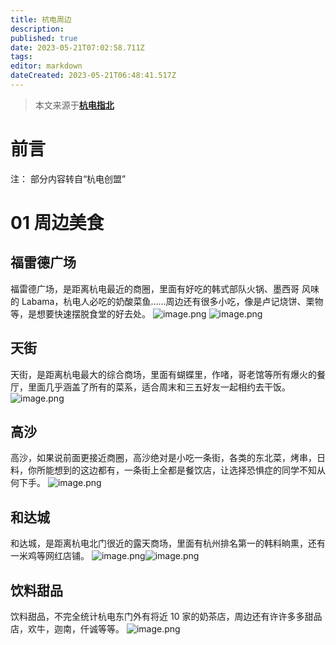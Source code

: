 ```yaml
---
title: 杭电周边
description:
published: true
date: 2023-05-21T07:02:58.711Z
tags:
editor: markdown
dateCreated: 2023-05-21T06:48:41.517Z
---
```


> 本文来源于[**杭电指北**](https://www.yuque.com/hduer/guide)

# 前言

注： 部分内容转自“杭电创盟”

# 01 周边美食

## 福雷德广场

福雷德广场，是距离杭电最近的商圈，里面有好吃的韩式部队火锅、墨西哥 风味的
Labama，杭电人必吃的奶酸菜鱼……周边还有很多小吃，像是卢记烧饼、栗物等，是想要快速摆脱食堂的好去处。
![image.png](https://cdn.nlark.com/yuque/0/2021/png/432943/1626961353226-66dcfc39-4f79-4433-9f8c-c754c152b2a4.png#clientId=u52dd9eb8-3f44-4&from=paste&height=251&id=u9cd6ab4e&originHeight=171&originWidth=229&originalType=binary&ratio=1&size=120906&status=done&style=none&taskId=u9d229b42-d3cb-4b88-ab1d-90bad42393f&width=336) ![image.png](https://cdn.nlark.com/yuque/0/2021/png/432943/1626961368308-b7e65afb-ffd0-4d40-bee0-fd215d218e13.png#clientId=u52dd9eb8-3f44-4&from=paste&height=212&id=u26bb5b09&originHeight=163&originWidth=258&originalType=binary&ratio=1&size=128283&status=done&style=none&taskId=u53be1c14-d004-4ea2-a8d0-951fe8a3498&width=336)

## 天街

天街，是距离杭电最大的综合商场，里面有蝴蝶里，作啫，哥老馆等所有爆火的餐厅，里面几乎涵盖了所有的菜系，适合周末和三五好友一起相约去干饭。
![image.png](https://cdn.nlark.com/yuque/0/2021/png/432943/1626962067656-04b28ed5-a383-4574-a117-7468d82a6fd8.png#clientId=u930e09df-eeb7-4&from=paste&height=285&id=u2f54cc40&originHeight=174&originWidth=232&originalType=binary&ratio=1&size=132153&status=done&style=none&taskId=ubd37c00b-4676-446d-8576-f12a4883c0e&width=380)

## 高沙

高沙，如果说前面更接近商圈，高沙绝对是小吃一条街，各类的东北菜，烤串，日料，你所能想到的这边都有，一条街上全都是餐饮店，让选择恐惧症的同学不知从何下手。
![image.png](https://cdn.nlark.com/yuque/0/2021/png/432943/1626961592660-f0b62c51-184b-46d7-8fba-4a8b7b67c366.png#clientId=u52dd9eb8-3f44-4&from=paste&height=285&id=u90d8b41d&originHeight=214&originWidth=285&originalType=binary&ratio=1&size=187053&status=done&style=none&taskId=uc62d4dcc-1a55-4dec-8ea2-c4c4c2203a7&width=380)

## 和达城

和达城，是距离杭电北门很近的露天商场，里面有杭州排名第一的韩料晌熏，还有一米鸡等网红店铺。
![image.png](https://cdn.nlark.com/yuque/0/2021/png/432943/1626961654006-7aef2ac6-8cee-4f64-8a05-b2c9deb0e8c3.png#clientId=u52dd9eb8-3f44-4&from=paste&height=251&id=u2a305e4d&originHeight=148&originWidth=198&originalType=binary&ratio=1&size=96470&status=done&style=none&taskId=u01d1c28c-087a-4f17-8e79-5b0643b1aca&width=336)![image.png](https://cdn.nlark.com/yuque/0/2021/png/432943/1626961662154-2159c3f3-d5ef-4aed-ab76-ae80184f27af.png#clientId=u52dd9eb8-3f44-4&from=paste&height=252&id=u4a530d0c&originHeight=151&originWidth=201&originalType=binary&ratio=1&size=92124&status=done&style=none&taskId=uaca77013-7621-465e-95b8-ee191d98da4&width=336)

## 饮料甜品

饮料甜品，不完全统计杭电东门外有将近 10 家的奶茶店，周边还有许许多多甜品店，欢牛，迦南，仟诚等等。
![image.png](https://cdn.nlark.com/yuque/0/2021/png/432943/1626961771659-bc189517-6177-4160-8c41-1d80e7a5e379.png#clientId=u52dd9eb8-3f44-4&from=paste&height=331&id=ubf805be0&originHeight=183&originWidth=210&originalType=binary&ratio=1&size=123584&status=done&style=none&taskId=uc5625a18-a824-43bc-a5bf-44bfbf4ea4b&width=380)

